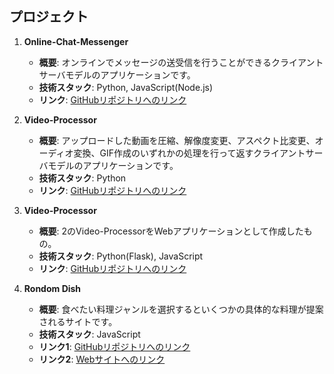 ## プロジェクト

1. **Online-Chat-Messenger**
   - **概要**: オンラインでメッセージの送受信を行うことができるクライアントサーバモデルのアプリケーションです。
   - **技術スタック**: Python, JavaScript(Node.js)
   - **リンク**: [GitHubリポジトリへのリンク](https://github.com/chat-teamdev-b/Online-Chat-Messenger)

2. **Video-Processor**
   - **概要**: アップロードした動画を圧縮、解像度変更、アスペクト比変更、オーディオ変換、GIF作成のいずれかの処理を行って返すクライアントサーバモデルのアプリケーションです。
   - **技術スタック**: Python
   - **リンク**: [GitHubリポジトリへのリンク](https://github.com/suis229/Video-Processor)

3. **Video-Processor**
   - **概要**: 2のVideo-ProcessorをWebアプリケーションとして作成したもの。
   - **技術スタック**: Python(Flask), JavaScript
   - **リンク**: [GitHubリポジトリへのリンク](https://github.com/suis229/Video-Processing-Web-App)

4. **Rondom Dish**
   - **概要**: 食べたい料理ジャンルを選択するといくつかの具体的な料理が提案されるサイトです。
   - **技術スタック**: JavaScript
   - **リンク1**: [GitHubリポジトリへのリンク](https://github.com/team-b-Red/Random-dish)
   - **リンク2**: [Webサイトへのリンク](https://team-b-red.github.io/Random-dish/)
